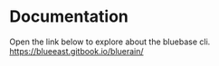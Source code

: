 # Documentation  
Open the link below to explore about the bluebase cli.   
https://blueeast.gitbook.io/bluerain/
